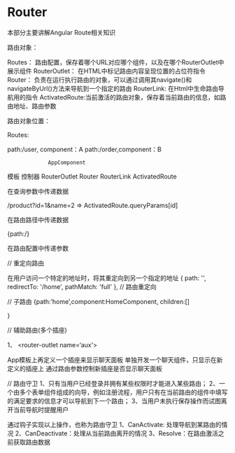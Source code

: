 # Router

本部分主要讲解Angular  Route相关知识

路由对象：

Routes：       路由配置，保存着哪个URL对应哪个组件，以及在哪个RouterOutlet中展示组件
RouterOutlet： 在HTML中标记路由内容呈现位置的占位符指令
Router：       负责在运行执行路由的对象，可以通过调用其navigate()和navigateByUrl()方法来导航到一个指定的路由
RouterLink:    在Html中生命路由导航用的指令
ActivatedRoute:当前激活的路由对象，保存着当前路由的信息，如路由地址、路由参数


路由对象位置：

Routes:

path:/user, component：A
path:/order,component：B

                 AppComponent
模板                                     控制器
RouterOutlet                            Router
RouterLink	                            ActivatedRoute



在查询参数中传递数据

/product?id=1&name=2 => ActivatedRoute.queryParams[id]

在路由路径中传递数据

{path:/}

在路由配置中传递参数


// 重定向路由

在用户访问一个特定的地址时，将其重定向到另一个指定的地址
 { path: '', redirectTo: '/home', pathMatch: 'full' },  // 路由重定向

// 子路由
{path:’home’,component:HomeComponent,
    children:[]

}


// 辅助路由(多个插座)

1、
<router-outlet></router-outlet>
<router-outlet name=‘aux'></router-outlet>

App模板上再定义一个插座来显示聊天面板
单独开发一个聊天组件，只显示在新定义的插座上
通过路由参数控制新插座是否显示聊天面板



// 路由守卫
1、只有当用户已经登录并拥有某些权限时才能进入某些路由；
2、一个由多个表单组件组成的向导，例如注册流程，用户只有在当前路由的组件中填写的满足要求的信息才可以导航到下一个路由；
3、当用户未执行保存操作而试图离开当前导航时提醒用户

通过钩子实现以上操作，也称为路由守卫
1、CanActivate:  处理导航到某路由的情况
2、CanDeactivate：处理从当前路由离开的情况
3、Resolve：在路由激活之前获取路由数据